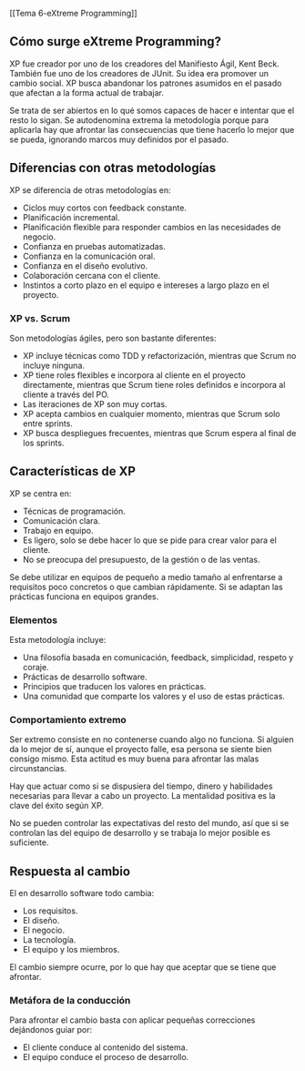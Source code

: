 [[Tema 6-eXtreme Programming]]

## Cómo surge eXtreme Programming?
XP fue creador por uno de los creadores del Manifiesto Ágil, Kent Beck. También fue uno de los creadores de JUnit. Su idea era promover un cambio social. XP busca abandonar los patrones asumidos en el pasado que afectan a la forma actual de trabajar. 

Se trata de ser abiertos en lo qué somos capaces de hacer e intentar que el resto lo sigan. Se autodenomina extrema la metodología porque para aplicarla hay que afrontar las consecuencias que tiene hacerlo lo mejor que se pueda, ignorando marcos muy definidos por el pasado.

## Diferencias con otras metodologías
XP se diferencia de otras metodologías en:
+ Ciclos muy cortos con feedback constante.
+ Planificación incremental.
+ Planificación flexible para responder cambios en las necesidades de negocio.
+ Confianza en pruebas automatizadas.
+ Confianza en la comunicación oral.
+ Confianza en el diseño evolutivo.
+ Colaboración cercana con el cliente.
+ Instintos a corto plazo en el equipo e intereses a largo plazo en el proyecto.

### XP vs. Scrum
Son metodologías ágiles, pero son bastante diferentes:
+ XP incluye técnicas como TDD y refactorización, mientras que Scrum no incluye ninguna.
+ XP tiene roles flexibles e incorpora al cliente en el proyecto directamente, mientras que Scrum tiene roles definidos e incorpora al cliente a través del PO.
+ Las iteraciones de XP son muy cortas.
+ XP acepta cambios en cualquier momento, mientras que Scrum solo entre sprints.
+ XP busca despliegues frecuentes, mientras que Scrum espera al final de los sprints.

## Características de XP
XP se centra en:
+ Técnicas de programación.
+ Comunicación clara.
+ Trabajo en equipo.
+ Es ligero, solo se debe hacer lo que se pide para crear valor para el cliente.
+ No se preocupa del presupuesto, de la gestión o de las ventas.

Se debe utilizar en equipos de pequeño a medio tamaño al enfrentarse a requisitos poco concretos o que cambian rápidamente. Si se adaptan las prácticas funciona en equipos grandes.

### Elementos
Esta metodología incluye:
+ Una filosofía basada en comunicación, feedback, simplicidad, respeto y coraje.
+ Prácticas de desarrollo software.
+ Principios que traducen los valores en prácticas.
+ Una comunidad que comparte los valores y el uso de estas prácticas.

### Comportamiento extremo
Ser extremo consiste en no contenerse cuando algo no funciona. Si alguien da lo mejor de sí, aunque el proyecto falle, esa persona se siente bien consigo mismo. Esta actitud es muy buena para afrontar las malas circunstancias. 

Hay que actuar como si se dispusiera del tiempo, dinero y habilidades necesarias para llevar a cabo un proyecto. La mentalidad positiva es la clave del éxito según XP.

No se pueden controlar las expectativas del resto del mundo, así que si se controlan las del equipo de desarrollo y se trabaja lo mejor posible es suficiente.

## Respuesta al cambio
El en desarrollo software todo cambia:
+ Los requisitos.
+ El diseño.
+ El negocio.
+ La tecnología.
+ El equipo y los miembros.

El cambio siempre ocurre, por lo que hay que aceptar que se tiene que afrontar. 

### Metáfora de la conducción
Para afrontar el cambio basta con aplicar pequeñas correcciones dejándonos guiar por:
+ El cliente conduce al contenido del sistema.
+ El equipo conduce el proceso de desarrollo.